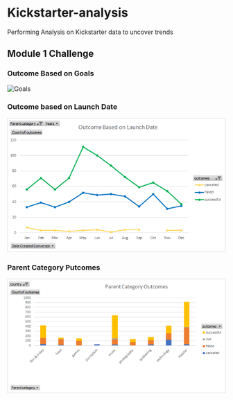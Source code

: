 # Kickstarter-analysis
Performing Analysis on Kickstarter data to uncover trends
## Module 1 Challenge 
### Outcome Based on Goals 
![Goals](Outcome%20Based%20on%29Goals.png)

### Outcome based on Launch Date
![date](Outcome%20Based%20on%20Launch%20date.png)

### Parent Category Putcomes
![Parent](Parent%20Category%20Outcomes.png)
      
